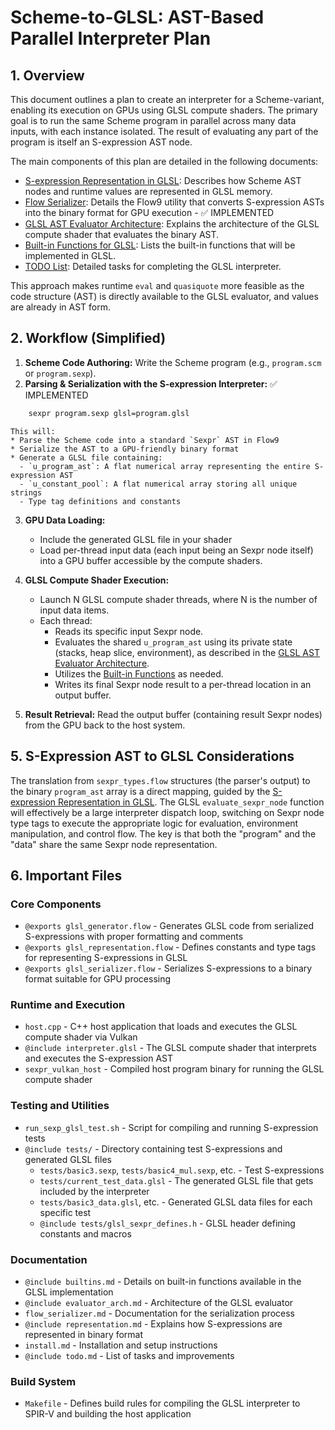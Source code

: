 # Scheme-to-GLSL: AST-Based Parallel Interpreter Plan

## 1. Overview

This document outlines a plan to create an interpreter for a Scheme-variant, enabling its execution on GPUs using GLSL compute shaders. The primary goal is to run the same Scheme program in parallel across many data inputs, with each instance isolated. The result of evaluating any part of the program is itself an S-expression AST node.

The main components of this plan are detailed in the following documents:
*   [S-expression Representation in GLSL](./representation.md): Describes how Scheme AST nodes and runtime values are represented in GLSL memory.
*   [Flow Serializer](./flow_serializer.md): Details the Flow9 utility that converts S-expression ASTs into the binary format for GPU execution - ✅ IMPLEMENTED
*   [GLSL AST Evaluator Architecture](./evaluator_arch.md): Explains the architecture of the GLSL compute shader that evaluates the binary AST.
*   [Built-in Functions for GLSL](./builtins.md): Lists the built-in functions that will be implemented in GLSL.
*   [TODO List](./todo.md): Detailed tasks for completing the GLSL interpreter.

This approach makes runtime `eval` and `quasiquote` more feasible as the code structure (AST) is directly available to the GLSL evaluator, and values are already in AST form.

## 2. Workflow (Simplified)

1.  **Scheme Code Authoring:** Write the Scheme program (e.g., `program.scm` or `program.sexp`).
2.  **Parsing & Serialization with the S-expression Interpreter:** ✅ IMPLEMENTED
```bash
	sexpr program.sexp glsl=program.glsl
```
    This will:
    * Parse the Scheme code into a standard `Sexpr` AST in Flow9
    * Serialize the AST to a GPU-friendly binary format
    * Generate a GLSL file containing:
      - `u_program_ast`: A flat numerical array representing the entire S-expression AST
      - `u_constant_pool`: A flat numerical array storing all unique strings
      - Type tag definitions and constants

3.  **GPU Data Loading:**
    *   Include the generated GLSL file in your shader
    *   Load per-thread input data (each input being an Sexpr node itself) into a GPU buffer accessible by the compute shaders.

4.  **GLSL Compute Shader Execution:**
    *   Launch N GLSL compute shader threads, where N is the number of input data items.
    *   Each thread:
        *   Reads its specific input Sexpr node.
        *   Evaluates the shared `u_program_ast` using its private state (stacks, heap slice, environment), as described in the [GLSL AST Evaluator Architecture](./evaluator_arch.md).
        *   Utilizes the [Built-in Functions](./builtins.md) as needed.
        *   Writes its final Sexpr node result to a per-thread location in an output buffer.

5.  **Result Retrieval:** Read the output buffer (containing result Sexpr nodes) from the GPU back to the host system.

## 5. S-Expression AST to GLSL Considerations

The translation from `sexpr_types.flow` structures (the parser's output) to the binary `program_ast` array is a direct mapping, guided by the [S-expression Representation in GLSL](./representation.md). The GLSL `evaluate_sexpr_node` function will effectively be a large interpreter dispatch loop, switching on Sexpr node type tags to execute the appropriate logic for evaluation, environment manipulation, and control flow. The key is that both the "program" and the "data" share the same Sexpr node representation.

## 6. Important Files

### Core Components
* `@exports glsl_generator.flow` - Generates GLSL code from serialized S-expressions with proper formatting and comments
* `@exports glsl_representation.flow` - Defines constants and type tags for representing S-expressions in GLSL
* `@exports glsl_serializer.flow` - Serializes S-expressions to a binary format suitable for GPU processing

### Runtime and Execution
* `host.cpp` - C++ host application that loads and executes the GLSL compute shader via Vulkan
* `@include interpreter.glsl` - The GLSL compute shader that interprets and executes the S-expression AST
* `sexpr_vulkan_host` - Compiled host program binary for running the GLSL compute shader

### Testing and Utilities
* `run_sexp_glsl_test.sh` - Script for compiling and running S-expression tests
* `@include tests/` - Directory containing test S-expressions and generated GLSL files
  * `tests/basic3.sexp`, `tests/basic4_mul.sexp`, etc. - Test S-expressions
  * `tests/current_test_data.glsl` - The generated GLSL file that gets included by the interpreter
  * `tests/basic3_data.glsl`, etc. - Generated GLSL data files for each specific test
  * `@include tests/glsl_sexpr_defines.h` - GLSL header defining constants and macros

### Documentation
* `@include builtins.md` - Details on built-in functions available in the GLSL implementation
* `@include evaluator_arch.md` - Architecture of the GLSL evaluator
* `flow_serializer.md` - Documentation for the serialization process
* `@include representation.md` - Explains how S-expressions are represented in binary format
* `install.md` - Installation and setup instructions
* `@include todo.md` - List of tasks and improvements

### Build System
* `Makefile` - Defines build rules for compiling the GLSL interpreter to SPIR-V and building the host application
